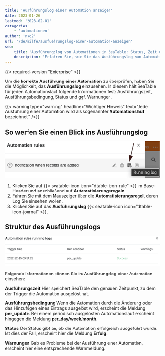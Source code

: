 ```yaml
---
title: 'Ausführungslog einer Automation anzeigen'
date: 2023-01-26
lastmod: '2023-02-01'
categories:
    - 'automationen'
author: 'nsc2'
url: '/de/hilfe/ausfuehrungslog-einer-automation-anzeigen'
seo:
    title: 'Ausführungslog von Automationen in SeaTable: Status, Zeit und Warnungen prüfen'
    description: 'Erfahren Sie, wie Sie das Ausführungslog von Automationen in SeaTable Enterprise einsehen: Laufzeit, Auslöser, Erfolg und Fehler im Protokoll kontrollieren.'
---
```


{{< required-version "Enterprise" >}}

Um die **korrekte Ausführung einer Automation** zu überprüfen, haben Sie die Möglichkeit, das **Ausführungslog** einzusehen. In diesem hält SeaTable für jeden Automationslauf folgende Informationen fest: Ausführungszeit, Ausführungsbedingung, Status und ggf. Warnungen.

{{< warning  type="warning" headline="Wichtiger Hinweis"  text="Jede Ausführung einer Automation wird als sogenannter **Automationslauf** bezeichnet." />}}

## So werfen Sie einen Blick ins Ausführungslog

![Ausführungslog anzeigen](images/open-an-automation-log.png)

1. Klicken Sie auf {{< seatable-icon icon="dtable-icon-rule" >}} im Base-Header und anschließend auf **Automatisierungsregeln**.
2. Fahren Sie mit dem Mauszeiger über die **Automatisierungsregel**, deren Log Sie einsehen wollen.
3. Klicken Sie auf das **Ausführungslog** {{< seatable-icon icon="dtable-icon-journal" >}}.

## Struktur des Ausführungslogs

![Struktur eines Auführungslogs](images/structure-of-an-automation-log-newest.png)

Folgende Informationen können Sie im Ausführungslog einer Automation einsehen:

**Ausführungszeit** Hier speichert SeaTable den genauen Zeitpunkt, zu dem der Trigger die Automation ausgelöst hat.

**Ausführungsbedingung** Wenn die Automation durch die Änderung oder das Hinzufügen eines Eintrags ausgelöst wird, erscheint die Meldung **per_update**. Bei einem periodisch ausgelösten Automationslauf erscheint hingegen die Meldung **per_day/week/month**.

**Status** Der Status gibt an, ob die Automation erfolgreich ausgeführt wurde. Ist dies der Fall, erscheint hier die Meldung **Erfolg**.

**Warnungen** Gab es Probleme bei der Ausführung einer Automation, erscheint hier eine entsprechende Warnmeldung.
